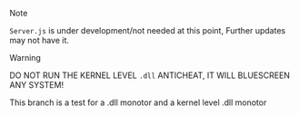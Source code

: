 > [!NOTE] 
> `Server.js` is under development/not needed at this point, Further updates may not have it.

> [!WARNING]
> DO NOT RUN THE KERNEL LEVEL `.dll` ANTICHEAT, IT WILL BLUESCREEN ANY SYSTEM!
> 
This branch is a test for a .dll monotor and a kernel level .dll monotor
